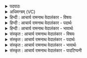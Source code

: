 <details><summary>पदपाठः</summary>

ए꣣त꣢म्। उ꣣। त्य꣢म्। म꣣दच्यु꣡त꣢म्। म꣣द। च्यु꣡त꣢꣯म्। स꣣ह꣡स्र꣢धारम्। स꣣ह꣡स्र꣢। धा꣣रम्। वृषभ꣢म्। दि꣣वोदु꣡ह꣢म्। दि꣣वः। दु꣡ह꣢꣯म्। वि꣡श्वा꣢꣯। व꣡सू꣢꣯नि। बि꣡भ्र꣢꣯तम्। ५८१।
</details>

<details><summary>अधिमन्त्रम् (VC)</summary>

- पवमानः सोमः
- कृतयशा आङ्गिरसः
- ककुप्
- ऋषभः
- पावमानं काण्डम्
</details>

<details><summary>हिन्दी : आचार्य रामनाथ वेदालंकार - विषयः</summary>

अगले मन्त्र में बताया गया है कि कैसे परमात्मा को श्रद्धारसों से सींचो।
</details>

<details><summary>हिन्दी : आचार्य रामनाथ वेदालंकार - पदार्थः</summary>

पदार्थान्वयभाषाः -  (एतम् उ) इस, सबके समीपस्थ, (त्यम्) प्रसिद्ध, (मदच्युतम्) आनन्दस्रावी, (सहस्रधारम्) सत्य, अहिंसा, न्याय, दया आदि गुणों की सहस्र धाराएँ बहानेवाले, (वृषभम्) महाबली, (दिवोदुहम्) आकाशरूपी गाय को दुहनेवाले अर्थात् आकाश से सूर्य-किरणों, मेघजलों आदि की वर्षा करनेवाले, (विश्वा) सब (वसूनि) ऐश्वर्यों को (बिभ्रतम्) धारण करनेवाले सोम परमात्मा को (आ सोत) हृदय में प्रकट करो, तथा (परि षिञ्चत) श्रद्धारसों से सींचो ॥४॥
</details>

<details><summary>हिन्दी : आचार्य रामनाथ वेदालंकार - भावार्थः</summary>

भावार्थभाषाः -  मनुष्यों को चाहिए कि आनन्द की प्राप्ति के लिए रस के भण्डार और सहस्रों धाराओं से रस बरसानेवाले परमात्मा रूप सोम को अपने हृदय में श्रद्धाभाव से धारण करें ॥४॥
</details>

<details><summary>संस्कृत : आचार्य रामनाथ वेदालंकार - विषयः</summary>

अथ कीदृशं सोमाख्यं परमेश्वरं श्रद्धारसैः सिञ्चतेत्याह।
</details>

<details><summary>संस्कृत : आचार्य रामनाथ वेदालंकार - पदार्थः</summary>

पदार्थान्वयभाषाः -  (एतम् उ) इमं सर्वेषां समीपस्थम्, (त्यम्) प्रसिद्धम्, (मदच्युतम्) आनन्दस्राविणम्, (सहस्रधारम्) सहस्रम् अनेकाः धाराः सत्याहिंसान्यायदयादिगुणानां प्रवाहाः यस्मात् तम्, (वृषभम्) महाबलम्, (दिवोदुहम्) द्युरूपाया धेनोः दोग्धारम्, दिवः सूर्यरश्मिमेघजलादीनां वर्षकमित्यर्थः। अत्र दोहनसम्बन्धाद् दिवि धेनुत्वारोपः कार्यः। (विश्वा) विश्वानि (वसूनि) ऐश्वर्याणि (बिभ्रतम्) धारयन्तम् सोमं परमात्मानम् ‘आसोत परिषिञ्चत’ चेति पूर्वमन्त्रादाकृष्यते। हृदये प्रकटयत श्रद्धारसैः स्नपयत चेति भावः ॥४॥
</details>

<details><summary>संस्कृत : आचार्य रामनाथ वेदालंकार - भावार्थः</summary>

भावार्थभाषाः -  मनुष्यैरानन्दप्राप्तये रसागारः सहस्रधाराभी रसवर्षकश्च परमात्मसोमः स्वहृदि श्रद्धाभावेन धारणीयः ॥४॥
</details>

<details><summary>संस्कृत : आचार्य रामनाथ वेदालंकार - पादटिप्पनी</summary>

टिप्पणी:   १. ऋ० ९।१०८।११ ‘दिवोदुहम्’ इत्यत्र ‘दिवो दुहुः’ इति पाठः।
</details>